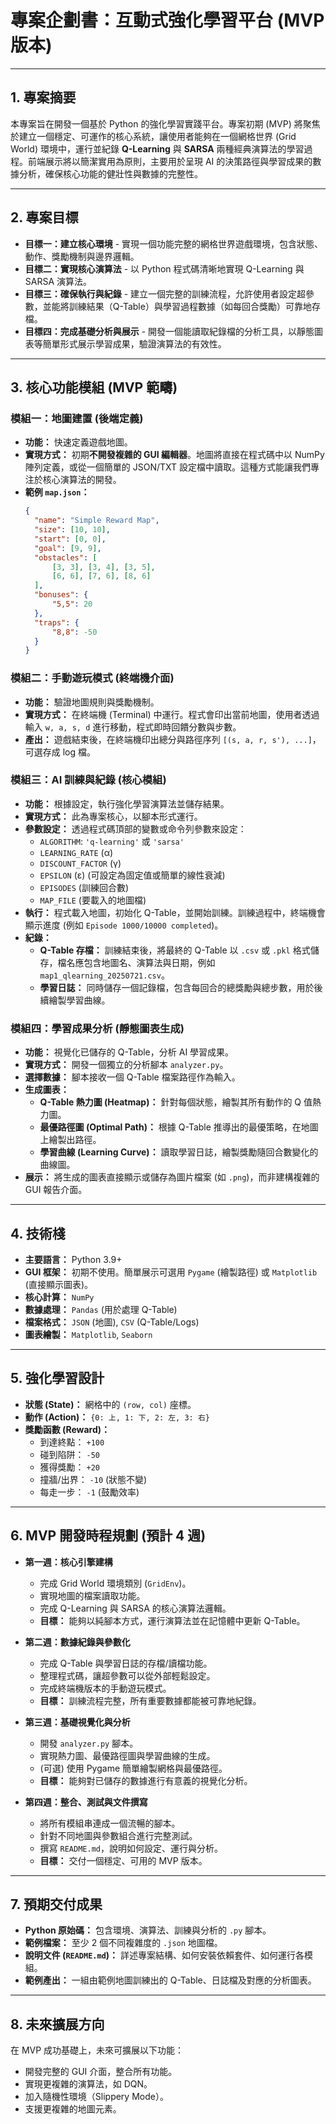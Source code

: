 # 專案企劃書：互動式強化學習平台 (MVP 版本)

---

## 1. 專案摘要

本專案旨在開發一個基於 Python 的強化學習實踐平台。專案初期 (MVP) 將聚焦於建立一個穩定、可運作的核心系統，讓使用者能夠在一個網格世界 (Grid World) 環境中，運行並紀錄 **Q-Learning** 與 **SARSA** 兩種經典演算法的學習過程。前端展示將以簡潔實用為原則，主要用於呈現 AI 的決策路徑與學習成果的數據分析，確保核心功能的健壯性與數據的完整性。

---

## 2. 專案目標

- **目標一：建立核心環境** - 實現一個功能完整的網格世界遊戲環境，包含狀態、動作、獎勵機制與邊界邏輯。
- **目標二：實現核心演算法** - 以 Python 程式碼清晰地實現 Q-Learning 與 SARSA 演算法。
- **目標三：確保執行與紀錄** - 建立一個完整的訓練流程，允許使用者設定超參數，並能將訓練結果（Q-Table）與學習過程數據（如每回合獎勵）可靠地存檔。
- **目標四：完成基礎分析與展示** - 開發一個能讀取紀錄檔的分析工具，以靜態圖表等簡單形式展示學習成果，驗證演算法的有效性。

---

## 3. 核心功能模組 (MVP 範疇)

### 模組一：地圖建置 (後端定義)

- **功能：** 快速定義遊戲地圖。
- **實現方式：** 初期**不開發複雜的 GUI 編輯器**。地圖將直接在程式碼中以 NumPy 陣列定義，或從一個簡單的 JSON/TXT 設定檔中讀取。這種方式能讓我們專注於核心演算法的開發。
- **範例 `map.json`：**
  ```json
  {
    "name": "Simple Reward Map",
    "size": [10, 10],
    "start": [0, 0],
    "goal": [9, 9],
    "obstacles": [
        [3, 3], [3, 4], [3, 5],
        [6, 6], [7, 6], [8, 6]
    ],
    "bonuses": {
        "5,5": 20
    },
    "traps": {
        "8,8": -50
    }
  }
  ```

### 模組二：手動遊玩模式 (終端機介面)

- **功能：** 驗證地圖規則與獎勵機制。
- **實現方式：** 在終端機 (Terminal) 中運行。程式會印出當前地圖，使用者透過輸入 `w, a, s, d` 進行移動，程式即時回饋分數與步數。
- **產出：** 遊戲結束後，在終端機印出總分與路徑序列 `[(s, a, r, s'), ...]`，可選存成 log 檔。

### 模組三：AI 訓練與紀錄 (核心模組)

- **功能：** 根據設定，執行強化學習演算法並儲存結果。
- **實現方式：** 此為專案核心，以腳本形式運行。
- **參數設定：** 透過程式碼頂部的變數或命令列參數來設定：
    - `ALGORITHM`: `'q-learning'` 或 `'sarsa'`
    - `LEARNING_RATE` (α)
    - `DISCOUNT_FACTOR` (γ)
    - `EPSILON` (ε) (可設定為固定值或簡單的線性衰減)
    - `EPISODES` (訓練回合數)
    - `MAP_FILE` (要載入的地圖檔)
- **執行：** 程式載入地圖，初始化 Q-Table，並開始訓練。訓練過程中，終端機會顯示進度 (例如 `Episode 1000/10000 completed`)。
- **紀錄：**
    - **Q-Table 存檔：** 訓練結束後，將最終的 Q-Table 以 `.csv` 或 `.pkl` 格式儲存，檔名應包含地圖名、演算法與日期，例如 `map1_qlearning_20250721.csv`。
    - **學習日誌：** 同時儲存一個記錄檔，包含每回合的總獎勵與總步數，用於後續繪製學習曲線。

### 模組四：學習成果分析 (靜態圖表生成)

- **功能：** 視覺化已儲存的 Q-Table，分析 AI 學習成果。
- **實現方式：** 開發一個獨立的分析腳本 `analyzer.py`。
- **選擇數據：** 腳本接收一個 Q-Table 檔案路徑作為輸入。
- **生成圖表：**
    - **Q-Table 熱力圖 (Heatmap)：** 針對每個狀態，繪製其所有動作的 Q 值熱力圖。
    - **最優路徑圖 (Optimal Path)：** 根據 Q-Table 推導出的最優策略，在地圖上繪製出路徑。
    - **學習曲線 (Learning Curve)：** 讀取學習日誌，繪製獎勵隨回合數變化的曲線圖。
- **展示：** 將生成的圖表直接顯示或儲存為圖片檔案 (如 `.png`)，而非建構複雜的 GUI 報告介面。

---

## 4. 技術棧

- **主要語言：** Python 3.9+
- **GUI 框架：** 初期不使用。簡單展示可選用 `Pygame` (繪製路徑) 或 `Matplotlib` (直接顯示圖表)。
- **核心計算：** `NumPy`
- **數據處理：** `Pandas` (用於處理 Q-Table)
- **檔案格式：** `JSON` (地圖), `CSV` (Q-Table/Logs)
- **圖表繪製：** `Matplotlib`, `Seaborn`

---

## 5. 強化學習設計

- **狀態 (State)：** 網格中的 `(row, col)` 座標。
- **動作 (Action)：** `{0: 上, 1: 下, 2: 左, 3: 右}`
- **獎勵函數 (Reward)：**
    - 到達終點： `+100`
    - 碰到陷阱： `-50`
    - 獲得獎勵： `+20`
    - 撞牆/出界： `-10` (狀態不變)
    - 每走一步： `-1` (鼓勵效率)

---

## 6. MVP 開發時程規劃 (預計 4 週)

- **第一週：核心引擎建構**
    - 完成 Grid World 環境類別 (`GridEnv`)。
    - 實現地圖的檔案讀取功能。
    - 完成 Q-Learning 與 SARSA 的核心演算法邏輯。
    - **目標：** 能夠以純腳本方式，運行演算法並在記憶體中更新 Q-Table。

- **第二週：數據紀錄與參數化**
    - 完成 Q-Table 與學習日誌的存檔/讀檔功能。
    - 整理程式碼，讓超參數可以從外部輕鬆設定。
    - 完成終端機版本的手動遊玩模式。
    - **目標：** 訓練流程完整，所有重要數據都能被可靠地紀錄。

- **第三週：基礎視覺化與分析**
    - 開發 `analyzer.py` 腳本。
    - 實現熱力圖、最優路徑圖與學習曲線的生成。
    - (可選) 使用 Pygame 簡單繪製網格與最優路徑。
    - **目標：** 能夠對已儲存的數據進行有意義的視覺化分析。

- **第四週：整合、測試與文件撰寫**
    - 將所有模組串連成一個流暢的腳本。
    - 針對不同地圖與參數組合進行完整測試。
    - 撰寫 `README.md`，說明如何設定、運行與分析。
    - **目標：** 交付一個穩定、可用的 MVP 版本。

---

## 7. 預期交付成果

- **Python 原始碼：** 包含環境、演算法、訓練與分析的 `.py` 腳本。
- **範例檔案：** 至少 2 個不同複雜度的 `.json` 地圖檔。
- **說明文件 (`README.md`)：** 詳述專案結構、如何安裝依賴套件、如何運行各模組。
- **範例產出：** 一組由範例地圖訓練出的 Q-Table、日誌檔及對應的分析圖表。

---

## 8. 未來擴展方向

在 MVP 成功基礎上，未來可擴展以下功能：

- 開發完整的 GUI 介面，整合所有功能。
- 實現更複雜的演算法，如 DQN。
- 加入隨機性環境（Slippery Mode）。
- 支援更複雜的地圖元素。